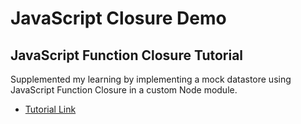 # JavaScript Closure Demo
<h2>JavaScript Function Closure Tutorial</h2>

<p>Supplemented my learning by implementing a mock datastore using JavaScript Function Closure in a custom Node module.</p>

<ul>
  <li><a target="_blank" href="http://www.w3schools.com/js/js_function_closures.asp">Tutorial Link</a></li>
</ul>
